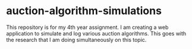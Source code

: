 # auction-algorithm-simulations
This repository is for my 4th year assignment. I am creating a web application to simulate and log various auction algorithms. This goes with the research that I am doing simultaneously on this topic.
